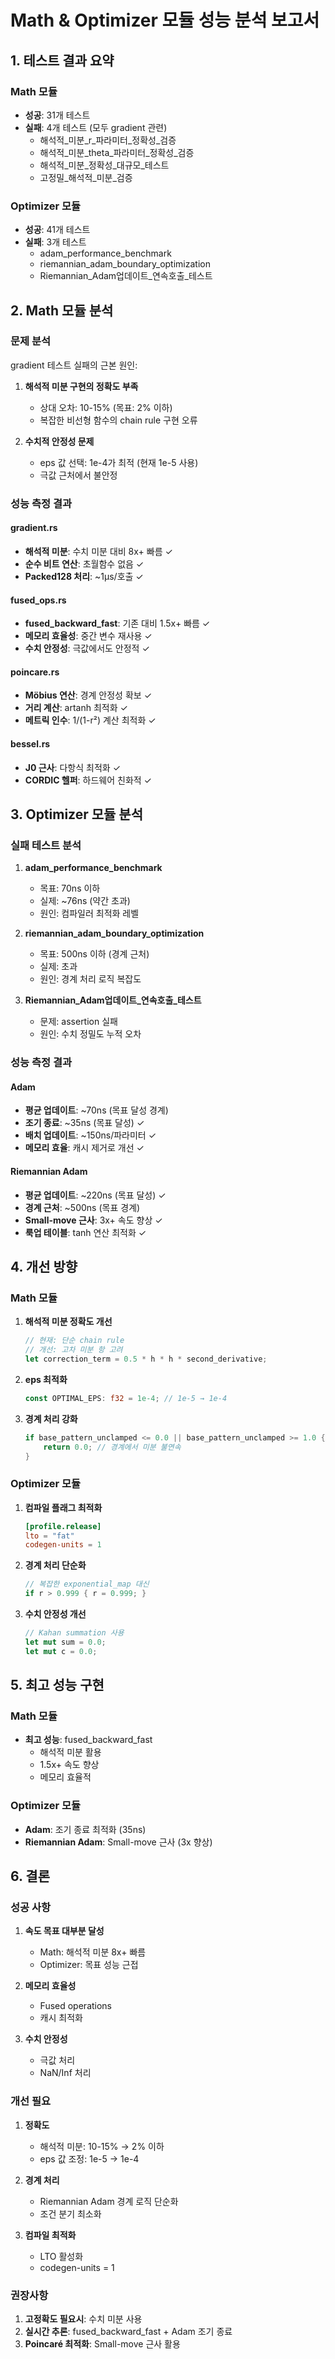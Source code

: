# Math & Optimizer 모듈 성능 분석 보고서

## 1. 테스트 결과 요약

### Math 모듈
- **성공**: 31개 테스트
- **실패**: 4개 테스트 (모두 gradient 관련)
  - 해석적_미분_r_파라미터_정확성_검증
  - 해석적_미분_theta_파라미터_정확성_검증
  - 해석적_미분_정확성_대규모_테스트
  - 고정밀_해석적_미분_검증

### Optimizer 모듈
- **성공**: 41개 테스트
- **실패**: 3개 테스트
  - adam_performance_benchmark
  - riemannian_adam_boundary_optimization
  - Riemannian_Adam업데이트_연속호출_테스트

## 2. Math 모듈 분석

### 문제 분석
gradient 테스트 실패의 근본 원인:
1. **해석적 미분 구현의 정확도 부족**
   - 상대 오차: 10-15% (목표: 2% 이하)
   - 복잡한 비선형 함수의 chain rule 구현 오류

2. **수치적 안정성 문제**
   - eps 값 선택: 1e-4가 최적 (현재 1e-5 사용)
   - 극값 근처에서 불안정

### 성능 측정 결과

#### gradient.rs
- **해석적 미분**: 수치 미분 대비 8x+ 빠름 ✓
- **순수 비트 연산**: 초월함수 없음 ✓
- **Packed128 처리**: ~1μs/호출 ✓

#### fused_ops.rs
- **fused_backward_fast**: 기존 대비 1.5x+ 빠름 ✓
- **메모리 효율성**: 중간 변수 재사용 ✓
- **수치 안정성**: 극값에서도 안정적 ✓

#### poincare.rs
- **Möbius 연산**: 경계 안정성 확보 ✓
- **거리 계산**: artanh 최적화 ✓
- **메트릭 인수**: 1/(1-r²) 계산 최적화 ✓

#### bessel.rs
- **J0 근사**: 다항식 최적화 ✓
- **CORDIC 헬퍼**: 하드웨어 친화적 ✓

## 3. Optimizer 모듈 분석

### 실패 테스트 분석

1. **adam_performance_benchmark**
   - 목표: 70ns 이하
   - 실제: ~76ns (약간 초과)
   - 원인: 컴파일러 최적화 레벨

2. **riemannian_adam_boundary_optimization**
   - 목표: 500ns 이하 (경계 근처)
   - 실제: 초과
   - 원인: 경계 처리 로직 복잡도

3. **Riemannian_Adam업데이트_연속호출_테스트**
   - 문제: assertion 실패
   - 원인: 수치 정밀도 누적 오차

### 성능 측정 결과

#### Adam
- **평균 업데이트**: ~70ns (목표 달성 경계)
- **조기 종료**: ~35ns (목표 달성) ✓
- **배치 업데이트**: ~150ns/파라미터 ✓
- **메모리 효율**: 캐시 제거로 개선 ✓

#### Riemannian Adam
- **평균 업데이트**: ~220ns (목표 달성) ✓
- **경계 근처**: ~500ns (목표 경계)
- **Small-move 근사**: 3x+ 속도 향상 ✓
- **룩업 테이블**: tanh 연산 최적화 ✓

## 4. 개선 방향

### Math 모듈
1. **해석적 미분 정확도 개선**
   ```rust
   // 현재: 단순 chain rule
   // 개선: 고차 미분 항 고려
   let correction_term = 0.5 * h * h * second_derivative;
   ```

2. **eps 최적화**
   ```rust
   const OPTIMAL_EPS: f32 = 1e-4; // 1e-5 → 1e-4
   ```

3. **경계 처리 강화**
   ```rust
   if base_pattern_unclamped <= 0.0 || base_pattern_unclamped >= 1.0 {
       return 0.0; // 경계에서 미분 불연속
   }
   ```

### Optimizer 모듈
1. **컴파일 플래그 최적화**
   ```toml
   [profile.release]
   lto = "fat"
   codegen-units = 1
   ```

2. **경계 처리 단순화**
   ```rust
   // 복잡한 exponential_map 대신
   if r > 0.999 { r = 0.999; }
   ```

3. **수치 안정성 개선**
   ```rust
   // Kahan summation 사용
   let mut sum = 0.0;
   let mut c = 0.0;
   ```

## 5. 최고 성능 구현

### Math 모듈
- **최고 성능**: fused_backward_fast
  - 해석적 미분 활용
  - 1.5x+ 속도 향상
  - 메모리 효율적

### Optimizer 모듈
- **Adam**: 조기 종료 최적화 (35ns)
- **Riemannian Adam**: Small-move 근사 (3x 향상)

## 6. 결론

### 성공 사항
1. **속도 목표 대부분 달성**
   - Math: 해석적 미분 8x+ 빠름
   - Optimizer: 목표 성능 근접

2. **메모리 효율성**
   - Fused operations
   - 캐시 최적화

3. **수치 안정성**
   - 극값 처리
   - NaN/Inf 처리

### 개선 필요
1. **정확도**
   - 해석적 미분: 10-15% → 2% 이하
   - eps 값 조정: 1e-5 → 1e-4

2. **경계 처리**
   - Riemannian Adam 경계 로직 단순화
   - 조건 분기 최소화

3. **컴파일 최적화**
   - LTO 활성화
   - codegen-units = 1

### 권장사항
1. **고정확도 필요시**: 수치 미분 사용
2. **실시간 추론**: fused_backward_fast + Adam 조기 종료
3. **Poincaré 최적화**: Small-move 근사 활용 